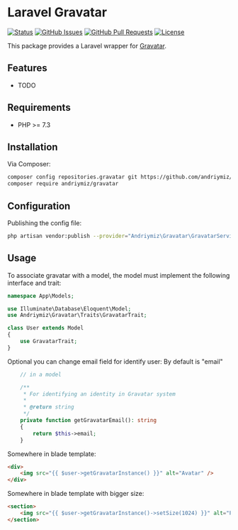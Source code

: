 # Laravel Gravatar

[![Status](https://img.shields.io/badge/status-active-success.svg)]()
[![GitHub Issues](https://img.shields.io/github/issues/andriymiz/gravatar.svg)](https://github.com/andriymiz/gravatar/issues)
[![GitHub Pull Requests](https://img.shields.io/github/issues-pr/andriymiz/gravatar.svg)](https://github.com/andriymiz/gravatar/pulls)
[![License](https://img.shields.io/badge/license-MIT-blue.svg)](/LICENSE)

This package provides a Laravel wrapper for [Gravatar](https://gravatar.com).

## Features

* TODO

## Requirements

* PHP >= 7.3

## Installation

Via Composer:
```bash
composer config repositories.gravatar git https://github.com/andriymiz/gravatar
composer require andriymiz/gravatar
```

## Configuration

Publishing the config file:
```bash
php artisan vendor:publish --provider="Andriymiz\Gravatar\GravatarServiceProvider" --tag="config"
```

## Usage

To associate gravatar with a model, the model must implement the following interface and trait:

```php
namespace App\Models;

use Illuminate\Database\Eloquent\Model;
use Andriymiz\Gravatar\Traits\GravatarTrait;

class User extends Model
{
    use GravatarTrait;
}
```

Optional you can change email field for identify user:
By default is "email"
```php
    // in a model

    /**
     * For identifying an identity in Gravatar system
     *
     * @return string
     */
    private function getGravatarEmail(): string
    {
        return $this->email;
    }

```

Somewhere in blade template:
```html
<div>
    <img src="{{ $user->getGravatarInstance() }}" alt="Avatar" />
</div>
```

Somewhere in blade template with bigger size:
```html
<section>
    <img src="{{ $user->getGravatarInstance()->setSize(1024) }}" alt="Picture" />
</section>
```